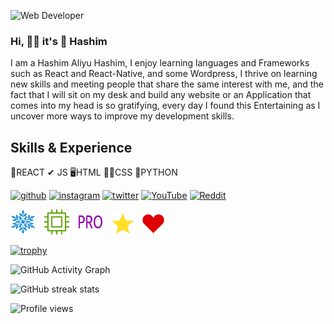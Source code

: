 ![Web Developer](https://pbs.twimg.com/profile_banners/845792568285761537/1642249897/600x200)

### Hi, 👋🏻 it's 🏻 Hashim

I am a Hashim Aliyu Hashim, I enjoy learning languages and Frameworks such as React and React-Native, and some Wordpress, I thrive on learning new skills and meeting people that share the same interest with me, and the fact that I will sit on my desk and build any website or an Application that comes into my head is so gratifying, every day I found this Entertaining as I uncover more ways to improve my development skills.

## Skills & Experience
🔆REACT
✔ JS 
🖥HTML
🤳🏻CSS
🎯PYTHON




[<img src='https://cdn.jsdelivr.net/npm/simple-icons@3.0.1/icons/github.svg' alt='github' height='40'>](https://github.com/Hashimdev-spec)  [<img src='https://cdn.jsdelivr.net/npm/simple-icons@3.0.1/icons/instagram.svg' alt='instagram' height='40'>](https://www.instagram.com/Hashimdev/)  [<img src='https://cdn.jsdelivr.net/npm/simple-icons@3.0.1/icons/twitter.svg' alt='twitter' height='40'>](https://twitter.com/Hashimdev)  [<img src='https://cdn.jsdelivr.net/npm/simple-icons@3.0.1/icons/youtube.svg' alt='YouTube' height='40'>](https://www.youtube.com/channel/Hashimdev)  [<img src='https://cdn.jsdelivr.net/npm/simple-icons@3.0.1/icons/reddit.svg' alt='Reddit' height='40'>](https://www.reddit.com/user/Hashimdev)  

<a href='https://archiveprogram.github.com/'><img src='https://raw.githubusercontent.com/acervenky/animated-github-badges/master/assets/acbadge.gif' width='40' height='40'></a> <a href='https://docs.github.com/en/developers'><img src='https://raw.githubusercontent.com/acervenky/animated-github-badges/master/assets/devbadge.gif' width='40' height='40'></a> <a href='https://github.com/pricing'><img src='https://raw.githubusercontent.com/acervenky/animated-github-badges/master/assets/pro.gif' width='40' height='40'></a> <a href='https://stars.github.com/'><img src='https://raw.githubusercontent.com/acervenky/animated-github-badges/master/assets/starbadge.gif' width='35' height='35'></a> <a href='https://docs.github.com/en/github/supporting-the-open-source-community-with-github-sponsors'><img src='https://raw.githubusercontent.com/acervenky/animated-github-badges/master/assets/sponsorbadge.gif' width='35' height='35'></a> 

[![trophy](https://github-profile-trophy.vercel.app/?username=Hashimdev-spec)](https://github.com/ryo-ma/github-profile-trophy)

![GitHub Activity Graph](https://activity-graph.herokuapp.com/graph?username=Hashimdev-spec)  

![GitHub streak stats](https://github-readme-streak-stats.herokuapp.com/?user=Hashimdev-spec)  

![Profile views](https://gpvc.arturio.dev/Hashimdev-spec)  
